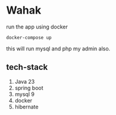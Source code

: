 # Wahak

run the app using docker

`docker-compose up`

this will run mysql and php my admin also.


## tech-stack

1. Java 23
2. spring boot
3. mysql 9
4. docker
5. hibernate
